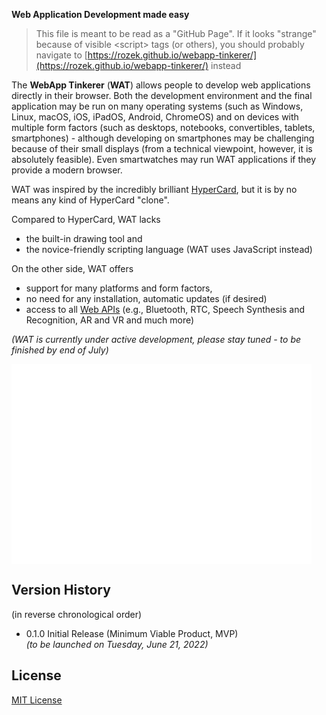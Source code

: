 **Web Application Development made easy**

> This file is meant to be read as a "GitHub Page". If it looks "strange" because of visible &lt;script&gt; tags (or others), you should probably navigate to [https://rozek.github.io/webapp-tinkerer/](https://rozek.github.io/webapp-tinkerer/) instead

The **WebApp Tinkerer** (**WAT**) allows people to develop web applications directly in their browser. Both the development environment and the final application may be run on many operating systems (such as Windows, Linux, macOS, iOS, iPadOS, Android, ChromeOS) and on devices with multiple form factors (such as desktops, notebooks, convertibles, tablets, smartphones) - although developing on smartphones may be challenging because of their small displays (from a technical viewpoint, however, it is absolutely feasible). Even smartwatches may run WAT applications if they provide a modern browser.

WAT was inspired by the incredibly brilliant [HyperCard](https://en.wikipedia.org/wiki/HyperCard), but it is by no means any kind of HyperCard "clone".

Compared to HyperCard, WAT lacks

* the built-in drawing tool and
* the novice-friendly scripting language (WAT uses JavaScript instead)

On the other side, WAT offers

* support for many platforms and form factors,
* no need for any installation, automatic updates (if desired)
* access to all [Web APIs](https://whatwebcando.today/) (e.g., Bluetooth, RTC, Speech Synthesis and Recognition, AR and VR and much more)

*(WAT is currently under active development, please stay tuned - to be finished by end of July)*




  <div id="Applet" class="WAT Applet" style="
    display:block; position:relative; overflow:hidden;
    width:480px; height:320px;
    background:white; color:black;
  "></div>




## Version History ##

(in reverse chronological order)

* 0.1.0 Initial Release (Minimum Viable Product, MVP)<br>*(to be launched on Tuesday, June 21, 2022)*

## License ##

[MIT License](LICENSE.md)

&nbsp;

<script name="JIL"         src="js/javascript-interface-library.js"></script>
<script name="jquery"      src="js/jquery-1.12.4.min.js"></script>
<script name="localforage" src="js/localforage.min.js"></script>
<script name="download"    src="js/download.min.js"></script>
<script name="codeflask"   src="js/codeflask.min.js"></script>

<link rel="stylesheet" href="css/WAT-Runtime.css">
<script src="js/WAT-Runtime.js"></script>

<link rel="stylesheet" href="css/WAT-Designer.css">
<script src="js/WAT-Designer.js"></script>
